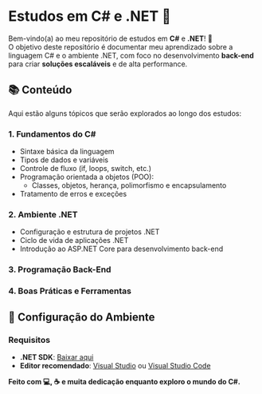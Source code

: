 # Estudos em C# e .NET 🚀

Bem-vindo(a) ao meu repositório de estudos em **C#** e **.NET**! 🎯  
O objetivo deste repositório é documentar meu aprendizado sobre a linguagem C# e o ambiente .NET, com foco no desenvolvimento **back-end** para criar **soluções escaláveis** e de alta performance.


## 📚 Conteúdo

Aqui estão alguns tópicos que serão explorados ao longo dos estudos:

### **1. Fundamentos do C#**
- Sintaxe básica da linguagem
- Tipos de dados e variáveis
- Controle de fluxo (if, loops, switch, etc.)
- Programação orientada a objetos (POO):
  - Classes, objetos, herança, polimorfismo e encapsulamento
- Tratamento de erros e exceções

### **2. Ambiente .NET**
- Configuração e estrutura de projetos .NET
- Ciclo de vida de aplicações .NET
- Introdução ao ASP.NET Core para desenvolvimento back-end

### **3. Programação Back-End**

### **4. Boas Práticas e Ferramentas**


## 🔧 Configuração do Ambiente

### **Requisitos**
- **.NET SDK**: [Baixar aqui](https://dotnet.microsoft.com/download)
- **Editor recomendado**: [Visual Studio](https://visualstudio.microsoft.com/) ou [Visual Studio Code](https://code.visualstudio.com/)

**Feito com 💻, ☕ e muita dedicação enquanto exploro o mundo do C#.**